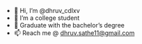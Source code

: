 - 👋 Hi, I’m @dhruv_cdlxv
- 👀 I’m a college student
- 🌱 Graduate with the bachelor’s degree
- 📫 Reach me @ dhruv.sathe11@gmail.com

<!---
dhruv465/dhruv465 is a ✨ special ✨ repository because its `README.md` (this file) appears on your GitHub profile.
You can click the Preview link to take a look at your changes.
--->
<!-- ----💞️ I’m looking to collaborate on ...--->
